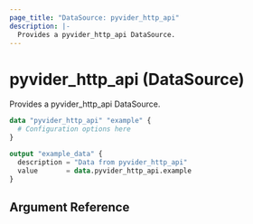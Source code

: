 ```yaml
---
page_title: "DataSource: pyvider_http_api"
description: |-
  Provides a pyvider_http_api DataSource.
---
```


# pyvider_http_api (DataSource)

Provides a pyvider_http_api DataSource.

```terraform
data "pyvider_http_api" "example" {
  # Configuration options here
}

output "example_data" {
  description = "Data from pyvider_http_api"
  value       = data.pyvider_http_api.example
}

```

## Argument Reference


